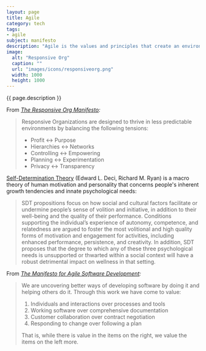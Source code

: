```yaml
---
layout: page
title: Agile
category: tech
tags:
- agile
subject: manifesto
description: "Agile is the values and principles that create an environment optimal for software development."
image:
  alt: "Responsive Org"
  caption: ""
  url: "images/icons/responsiveorg.png"
  width: 1000
  height: 1000
---
```


{{ page.description }}

From _[The Responsive Org Manifesto](http://www.responsive.org/manifesto):_

> Responsive Organizations are designed to thrive in less predictable environments by balancing the following tensions:
>
> * Profit ↔ Purpose
> * Hierarchies ↔ Networks
> * Controlling ↔ Empowering
> * Planning ↔ Experimentation
> * Privacy ↔ Transparency

[Self-Determination Theory](http://selfdeterminationtheory.org/theory/)
(Edward L. Deci, Richard M. Ryan) is a macro theory of human motivation and personality
that concerns people's inherent growth tendencies and innate psychological needs:

> SDT propositions focus on how social and cultural factors facilitate or undermine people’s sense of volition and initiative, in addition to their well-being and the quality of their performance.  Conditions supporting the individual’s experience of autonomy, competence, and relatedness are argued to foster the most volitional and high quality forms of motivation and engagement for activities, including enhanced performance, persistence, and creativity. In addition, SDT proposes that the degree to which any of these three psychological needs is unsupported or thwarted within a social context will have a robust detrimental impact on wellness in that setting.

From _[The Manifesto for Agile Software Development](http://agilemanifesto.org/):_

> We are uncovering better ways of developing software by doing it and
> helping others do it. Through this work we have come to value:
>
> 1. Individuals and interactions over processes and tools
> 2. Working software over comprehensive documentation
> 3. Customer collaboration over contract negotiation
> 4. Responding to change over following a plan
>
> That is, while there is value in the items on the right, we value the items on the left more.
